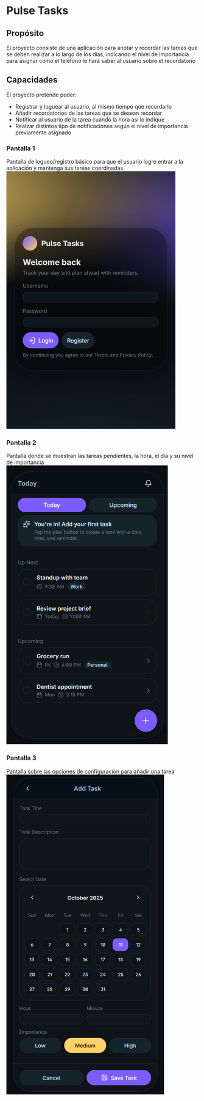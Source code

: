 # Pulse Tasks

## Propósito
El proyecto consiste de una aplicación para anotar y recordar las tareas que se deben realizar a lo largo de los días, indicando el nivel de importancia para asignar como el teléfono le hará saber al usuario sobre el recordatorio

## Capacidades
El proyecto pretende poder:
* Registrar y loguear al usuario, al mismo tiempo que recordarlo
* Añadir recordatorios de las tareas que se desean recordar
* Notificar al usuario de la tarea cuando la hora así lo indique
* Realzar distintos tipo de notificaciones según el nivel de importancia previamente asignado

### Pantalla 1
Pantalla de logueo/registro básico para que el usuario logre entrar a la aplicación y mantenga sus tareas coordinadas
![Imagen de la pantalla de logueo](https://github.com/PabloLuna25/proyectoAppMoviles-PabloLuna/blob/main/App_pantalla1.png)

### Pantalla 2
Pantalla donde se muestran las tareas pendientes, la hora, el día y su nivel de importancia
![Imagen de la pantalla de tareas pendientes](https://github.com/PabloLuna25/proyectoAppMoviles-PabloLuna/blob/main/App_pantalla2.png)

### Pantalla 3
Pantalla sobre las opciones de configuración para añadir una tarea
![Imagen de las opciones para configurar una tarea](https://github.com/PabloLuna25/proyectoAppMoviles-PabloLuna/blob/main/App_pantalla3.png)
